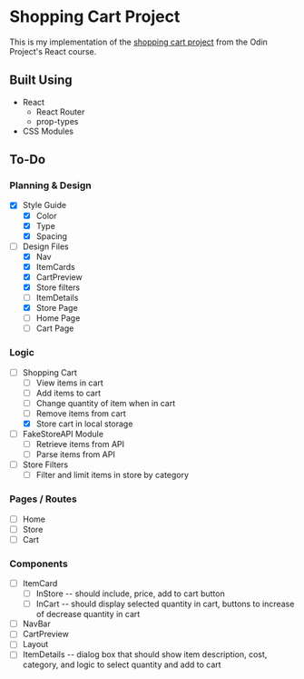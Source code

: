 # Shopping Cart Project

This is my implementation of the [shopping cart project](https://www.theodinproject.com/lessons/node-path-react-new-shopping-cart) from the Odin Project's React course.

## Built Using

- React
  - React Router
  - prop-types
- CSS Modules

## To-Do

### Planning & Design

- [x] Style Guide
  - [x] Color
  - [x] Type
  - [x] Spacing
- [ ] Design Files
  - [x] Nav
  - [x] ItemCards
  - [x] CartPreview
  - [x] Store filters
  - [ ] ItemDetails
  - [x] Store Page
  - [ ] Home Page
  - [ ] Cart Page

### Logic

- [ ] Shopping Cart
  - [ ] View items in cart
  - [ ] Add items to cart
  - [ ] Change quantity of item when in cart
  - [ ] Remove items from cart
  - [x] Store cart in local storage
- [ ] FakeStoreAPI Module
  - [ ] Retrieve items from API
  - [ ] Parse items from API
- [ ] Store Filters
  - [ ] Filter and limit items in store by category

### Pages / Routes

- [ ] Home
- [ ] Store
- [ ] Cart

### Components

- [ ] ItemCard
  - [ ] InStore -- should include, price, add to cart button
  - [ ] InCart -- should display selected quantity in cart, buttons to increase of decrease quantity in cart
- [ ] NavBar
- [ ] CartPreview
- [ ] Layout
- [ ] ItemDetails -- dialog box that should show item description, cost, category, and logic to select quantity and add to cart
